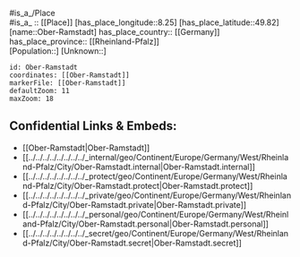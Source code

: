 ﻿---
location: [49.82,8.25] 
mapzoom: [7,12] 
mapmarker: city 
type: City
tags:
- geo/City


SpocWebEntityId: 33016
isDeleted: false
confidential: public

---
#is_a_/Place  
#is_a_ :: [[Place]] 
[has_place_longitude::8.25] 
[has_place_latitude::49.82] 
[name::Ober-Ramstadt] 
has_place_country:: [[Germany]]  
has_place_province:: [[Rheinland-Pfalz]]  
[Population::] 
[Unknown::] 


```leaflet
id: Ober-Ramstadt
coordinates: [[Ober-Ramstadt]] 
markerFile: [[Ober-Ramstadt]] 
defaultZoom: 11 
maxZoom: 18
```


## Confidential Links & Embeds: 
- [[Ober-Ramstadt|Ober-Ramstadt]]  
- [[../../../../../../../../_internal/geo/Continent/Europe/Germany/West/Rheinland-Pfalz/City/Ober-Ramstadt.internal|Ober-Ramstadt.internal]] 
- [[../../../../../../../../_protect/geo/Continent/Europe/Germany/West/Rheinland-Pfalz/City/Ober-Ramstadt.protect|Ober-Ramstadt.protect]] 
- [[../../../../../../../../_private/geo/Continent/Europe/Germany/West/Rheinland-Pfalz/City/Ober-Ramstadt.private|Ober-Ramstadt.private]] 
- [[../../../../../../../../_personal/geo/Continent/Europe/Germany/West/Rheinland-Pfalz/City/Ober-Ramstadt.personal|Ober-Ramstadt.personal]] 
- [[../../../../../../../../_secret/geo/Continent/Europe/Germany/West/Rheinland-Pfalz/City/Ober-Ramstadt.secret|Ober-Ramstadt.secret]] 
